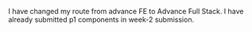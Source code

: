 I have changed my route from advance FE to Advance Full Stack.
I have already submitted p1 components in week-2 submission.
